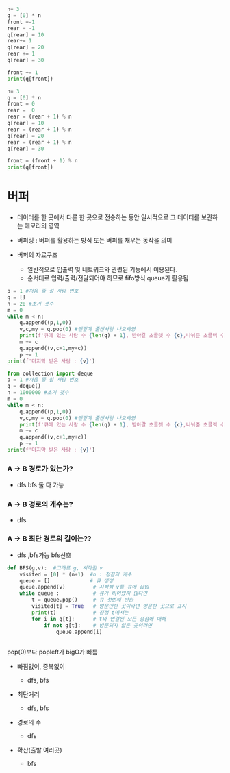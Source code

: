 ```python
n= 3
q = [0] * n
front =-1
rear = -1
q[rear] = 10
rear+= 1
q[rear] = 20
rear += 1
q[rear] = 30

front += 1
print(q[front])
```

```python
n= 3
q = [0] * n
front = 0 
rear =  0
rear = (rear + 1) % n
q[rear] = 10
rear = (rear + 1) % n
q[rear] = 20
rear = (rear + 1) % n
q[rear] = 30

front = (front + 1) % n
print(q[front])
```

# 버퍼
- 데이터를 한 곳에서 다른 한 곳으로 전송하는 동안 일시적으로 그 데이터를 보관하는 메모리의 영역

- 버퍼링 : 버퍼를 활용하는 방식 또는 버퍼를 채우는 동작을 의미

- 버퍼의 자료구조 
    - 일반적으로 입출력 및 네트워크와 관련된 기능에서 이용된다.
    - 순서대로 입력/출력/전달되어야 하므로 fifo방식 queue가 활용됨
    
```python
p = 1 #처음 줄 설 사람 번호
q = []
n = 20 #초기 갯수
m = 0
while m < n:
    q.append((p,1,0))
    v,c,my = q.pop(0) #맨앞에 줄선사람 나오세영
    print(f'큐에 있는 사람 수 {len(q) + 1}, 받아갈 초콜렛 수 {c},나눠준 초콜렉 수 {m}')
    m += c
    q.append((v,c+1,my+c))
    p += 1
print(f'마지막 받은 사람 : {v}')
```

```python
from collection import deque
p = 1 #처음 줄 설 사람 번호
q = deque()
n = 1000000 #초기 갯수
m = 0
while m < n:
    q.append((p,1,0))
    v,c,my = q.pop(0) #맨앞에 줄선사람 나오세영
    print(f'큐에 있는 사람 수 {len(q) + 1}, 받아갈 초콜렛 수 {c},나눠준 초콜렉 수 {m}')
    m += c
    q.append((v,c+1,my+c))
    p += 1
print(f'마지막 받은 사람 : {v}')
```

###  A  -> B 경로가 있는가?
- dfs bfs 둘 다 가능
### A -> B 경로의 개수는?
- dfs
### A -> B 최단 경로의 길이는??
- dfs ,bfs가능 bfs선호

```python
def BFS(g,v):  #그래프 g, 시작점 v
    visited = [0] * (n+1)  #n : 정점의 개수
    queue = []             # 큐 생성
    queue.append(v)         # 시작점 v를 큐에 삽입
    while queue :           # 큐가 비어있지 않다면
        t = queue.pop()     # 큐 첫번째 반환
        visited[t] = True   # 방문안한 곳이라면 방문한 곳으로 표시
        print(t)            # 정점 t에서는
        for i in g[t]:      # t와 연결된 모든 정점에 대해
            if not g[t]:    # 방문되지 않은 곳이라면
                queue.append(i) 
        
```

pop(0)보다 popleft가 bigO가 빠름

- 빠짐없이, 중복없이 
  - dfs, bfs
  
- 최단거리
  - dfs, bfs
  
- 경로의 수
  - dfs
  
- 확산(출발 여러곳)
  - bfs